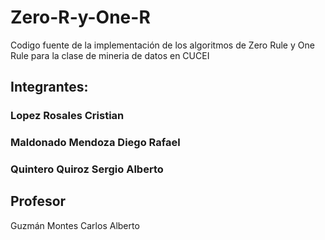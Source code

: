 # Zero-R-y-One-R
Codigo fuente de la implementación de los algoritmos de Zero Rule y One Rule para la clase de mineria de datos en CUCEI

## **Integrantes:**
### Lopez Rosales Cristian
### Maldonado Mendoza Diego Rafael
### Quintero Quiroz Sergio Alberto
## Profesor
Guzmán Montes Carlos Alberto
